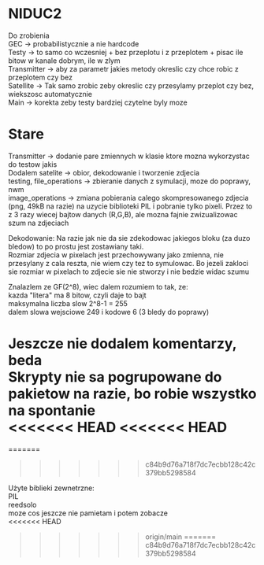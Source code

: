 # NIDUC2

Do zrobienia </br>
GEC -> probabilistycznie a nie hardcode </br>
Testy -> to samo co wczesniej + bez przeplotu i z przeplotem + pisac ile bitow w kanale dobrym, ile w zlym </br>
Transmitter -> aby za parametr jakies metody okreslic czy chce robic z przeplotem czy bez </br>
Satellite -> Tak samo zrobic zeby okreslic czy przesylamy przeplot czy bez, wiekszosc automatycznie </br>
Main -> korekta zeby testy bardziej czytelne byly moze </br>






# Stare
Transmitter -> dodanie pare zmiennych w klasie ktore mozna wykorzystac do testow jakis<br/> 
Dodalem satelite -> obior, dekodowanie i tworzenie zdjecia<br/>
testing, file_operations -> zbieranie danych z symulacji, moze do poprawy, nwm<br/>
image_operations -> zmiana pobierania calego skompresowanego zdjecia (png, 49kB na razie) na uzycie biblioteki PIL i pobranie tylko pixeli. Przez to z 3 razy wiecej bajtow danych (R,G,B), ale mozna fajnie zwizualizowac szum na zdjeciach<br/>

Dekodowanie: Na razie jak nie da sie zdekodowac jakiegos bloku (za duzo bledow) to po prostu jest zostawiany taki.<br/>
Rozmiar zdjecia w pixelach jest przechowywany jako zmienna, nie przesylany z cala reszta, nie wiem czy tez to symulowac. Bo jezeli zakloci sie rozmiar w pixelach to zdjecie sie nie stworzy i nie bedzie widac szumu<br/>


Znalazlem ze GF(2^8), wiec dalem rozumiem to tak, ze:<br/>
 kazda "litera" ma 8 bitow, czyli daje to bajt <br/>
 maksymalna liczba slow 2^8-1 = 255<br/>
 dalem slowa wejsciowe 249 i kodowe 6 (3 bledy do poprawy)<br/>



Jeszcze nie dodalem komentarzy, beda<br/>
Skrypty nie sa pogrupowane do pakietow na razie, bo robie wszystko na spontanie<br/>
<<<<<<< HEAD
<<<<<<< HEAD
=======
=======
>>>>>>> c84b9d76a718f7dc7ecbb128c42c379bb5298584


Użyte biblieki zewnetrzne: <br/>
 PIL <br/>
 reedsolo <br/>
 moze cos jeszcze nie pamietam i potem zobacze <br/>
<<<<<<< HEAD
>>>>>>> origin/main
=======
>>>>>>> c84b9d76a718f7dc7ecbb128c42c379bb5298584
